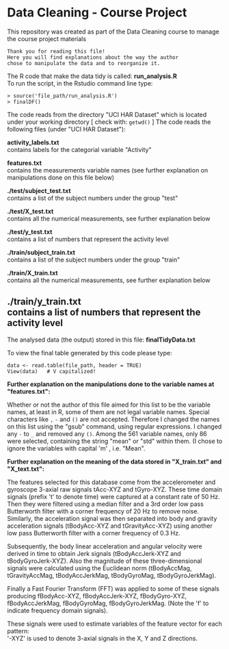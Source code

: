 # Data Cleaning - Course Project
This repository was created as part of the Data Cleaning course to manage the course project materials 
```
Thank you for reading this file!	
Here you will find explanations about the way the author	 
chose to manipulate the data and to reorganize it.
```
The R code that make the data tidy is called:  **run_analysis.R**	
To run the script, in the Rstudio command line type:	
```
> source('file_path/run_analysis.R')
> finalDF()
```

The code reads from the directory "UCI HAR Dataset" which is located under your working directory [ check with: `getwd()` ]
The code reads the following files (under "UCI HAR Dataset"):

**activity_labels.txt**		
contains labels for the categorial variable "Activity"

**features.txt**	
contains the measurements variable names 
(see further explanation on manipulations done on this file below)

**./test/subject_test.txt**		
contains a list of the subject numbers under the group "test" 

**./test/X_test.txt**	
contains all the numerical measurements, see further explanation below

**./test/y_test.txt**		
contains a list of numbers that represent the activity level 

**./train/subject_train.txt**	
contains a list of the subject numbers under the group "train"

**./train/X_train.txt**			
contains all the numerical measurements, see further explanation below

**./train/y_train.txt** 		
contains a list of numbers that represent the activity level
---
The analysed data (the output) stored in this file:
**finalTidyData.txt**

To view the final table generated by this code please type:
```
data <- read.table(file_path, header = TRUE) 
View(data)   # V capitalized! 
```
__Further explanation on the manipulations done to the variable names at "features.txt":__

Whether or not the author of this file aimed for this list to be the 
variable names, at least in R, some of them are not legal variable names. Special characters 
like `,` `-` and `()` are not accepted. Therefore I changed the names on this list using the "gsub"
command, using regular expressions. I changed any `-` to `_` and removed any `()`. 
Among the 561 variable names, only 86 were selected, containing the string "mean" or "std" within them.
(I chose to ignore the variables with capital 'm' , i.e. "Mean". 

__Further explanation on the meaning of the data stored in "X_train.txt" and "X_text.txt":__

The features selected for this database come from the accelerometer and gyroscope 3-axial
raw signals tAcc-XYZ and tGyro-XYZ. These time domain signals (prefix 't' to denote time)
were captured at a constant rate of 50 Hz. Then they were filtered using a median filter
and a 3rd order low pass Butterworth filter with a corner frequency of 20 Hz to remove noise.
Similarly, the acceleration signal was then separated into body and gravity acceleration
signals (tBodyAcc-XYZ and tGravityAcc-XYZ) using another low pass Butterworth filter with
a corner frequency of 0.3 Hz. 

Subsequently, the body linear acceleration and angular velocity were derived in time
to obtain Jerk signals (tBodyAccJerk-XYZ and tBodyGyroJerk-XYZ). Also the magnitude of
these three-dimensional signals were calculated using the Euclidean norm (tBodyAccMag,
tGravityAccMag, tBodyAccJerkMag, tBodyGyroMag, tBodyGyroJerkMag). 

Finally a Fast Fourier Transform (FFT) was applied to some of these signals producing
fBodyAcc-XYZ, fBodyAccJerk-XYZ, fBodyGyro-XYZ, fBodyAccJerkMag, fBodyGyroMag,
fBodyGyroJerkMag. (Note the 'f' to indicate frequency domain signals). 

These signals were used to estimate variables of the feature vector for each pattern:  
'-XYZ' is used to denote 3-axial signals in the X, Y and Z directions.